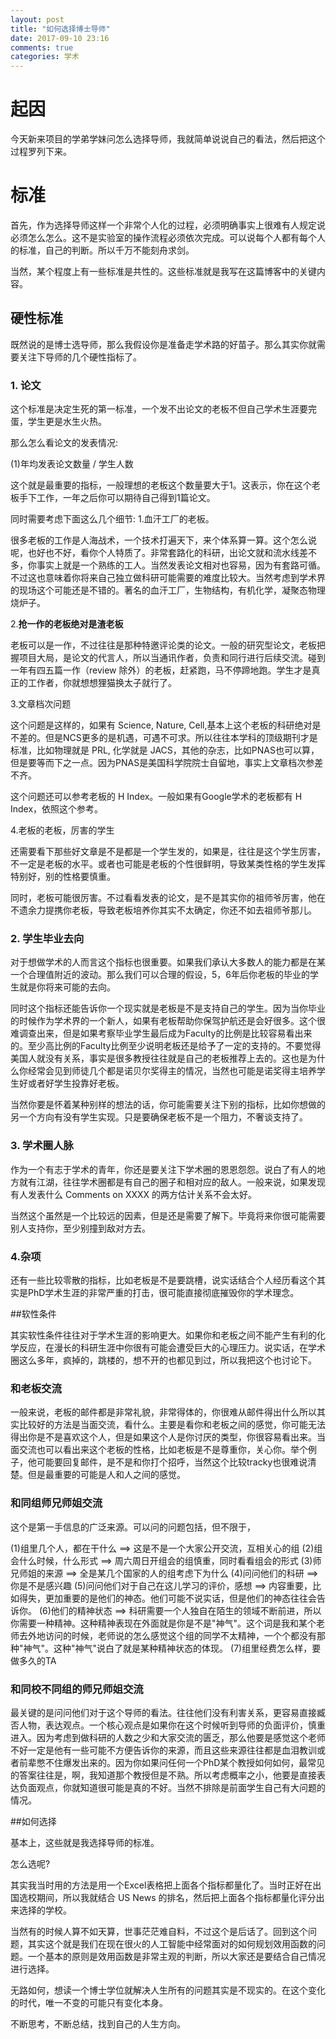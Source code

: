 ```yaml
---
layout: post
title: "如何选择博士导师"
date: 2017-09-10 23:16
comments: true
categories: 学术
---
```



# 起因

今天新来项目的学弟学妹问怎么选择导师，我就简单说说自己的看法，然后把这个过程罗列下来。


<!--more-->

# 标准
首先，作为选择导师这样一个非常个人化的过程，必须明确事实上很难有人规定说必须怎么怎么。这不是实验室的操作流程必须依次完成。可以说每个人都有每个人的标准，自己的判断。所以千万不能刻舟求剑。

当然，某个程度上有一些标准是共性的。这些标准就是我写在这篇博客中的关键内容。

## 硬性标准
既然说的是博士选导师，那么我假设你是准备走学术路的好苗子。那么其实你就需要关注下导师的几个硬性指标了。

### 1. 论文

这个标准是决定生死的第一标准，一个发不出论文的老板不但自己学术生涯要完蛋，学生更是水生火热。

那么怎么看论文的发表情况:

(1)年均发表论文数量 / 学生人数

这个就是最重要的指标，一般理想的老板这个数量要大于1。这表示，你在这个老板手下工作，一年之后你可以期待自己得到1篇论文。

同时需要考虑下面这么几个细节:
1.血汗工厂的老板。

很多老板的工作是人海战术，一个技术打遍天下，来个体系算一算。这个怎么说呢，也好也不好，看你个人特质了。非常套路化的科研，出论文就和流水线差不多，你事实上就是一个熟练的工人。当然发表论文相对也容易，因为有套路可循。不过这也意味着你将来自己独立做科研可能需要的难度比较大。当然考虑到学术界的现场这个可能还是不错的。著名的血汗工厂，生物结构，有机化学，凝聚态物理烧炉子。

2.**抢一作的老板绝对是渣老板**

老板可以是一作，不过往往是那种特邀评论类的论文。一般的研究型论文，老板把握项目大局，是论文的代言人，所以当通讯作者，负责和同行进行后续交流。碰到一年有四五篇一作（review 除外）的老板，赶紧跑，马不停蹄地跑。学生才是真正的工作者，你就想想狸猫换太子就行了。

3.文章档次问题

这个问题是这样的，如果有 Science, Nature, Cell,基本上这个老板的科研绝对是不差的。但是NCS更多的是机遇，可遇不可求。所以往往本学科的顶级期刊才是标准，比如物理就是 PRL, 化学就是 JACS，其他的杂志，比如PNAS也可以算，但是要等而下之一点。因为PNAS是美国科学院院士自留地，事实上文章档次参差不齐。

这个问题还可以参考老板的 H Index。一般如果有Google学术的老板都有 H Index，依照这个参考。

4.老板的老板，厉害的学生

还需要看下那些好文章是不是都是一个学生发的，如果是，往往是这个学生厉害，不一定是老板的水平。或者也可能是老板的个性很鲜明，导致某类性格的学生发挥特别好，别的性格要慎重。

同时，老板可能很厉害。不过看看发表的论文，是不是其实你的祖师爷厉害，他在不遗余力提携你老板，导致老板培养你其实不太确定，你还不如去祖师爷那儿。

### 2. 学生毕业去向

对于想做学术的人而言这个指标也很重要。如果我们承认大多数人的能力都是在某一个合理值附近的波动。那么我们可以合理的假设，5，6年后你老板的毕业的学生就是你将来可能的去向。

同时这个指标还能告诉你一个现实就是老板是不是支持自己的学生。因为当你毕业的时候作为学术界的一个新人，如果有老板帮助你保驾护航还是会好很多。这个很难调查出来，但是如果考察毕业学生最后成为Faculty的比例是比较容易看出来的。至少高比例的Faculty比例至少说明老板还是给予了一定的支持的。不要觉得美国人就没有关系，事实是很多教授往往就是自己的老板推荐上去的。这也是为什么你经常会见到师徒几个都是诺贝尔奖得主的情况，当然也可能是诺奖得主培养学生好或者好学生投靠好老板。

当然你要是怀着某种别样的想法的话，你可能需要关注下别的指标，比如你想做的另一个方向有没有学生实现。只是要确保老板不是一个阻力，不奢谈支持了。

### 3. 学术圈人脉

作为一个有志于学术的青年，你还是要关注下学术圈的恩恩怨怨。说白了有人的地方就有江湖，往往学术圈都是有自己的圈子和相对应的敌人。一般来说，如果发现有人发表什么 Comments on XXXX 的两方估计关系不会太好。

当然这个虽然是一个比较远的因素，但是还是需要了解下。毕竟将来你很可能需要别人支持你，至少别撞到敌对方去。

### 4.杂项

还有一些比较零散的指标，比如老板是不是要跳槽，说实话结合个人经历看这个其实是PhD学术生涯的非常严重的打击，很可能直接彻底摧毁你的学术理念。

##软性条件

其实软性条件往往对于学术生涯的影响更大。如果你和老板之间不能产生有利的化学反应，在漫长的科研生涯中你很有可能会遭受巨大的心理压力。说实话，在学术圈这么多年，疯掉的，跳楼的，想不开的也都见到过，所以我把这个也讨论下。

### 和老板交流

一般来说，老板的邮件都是非常礼貌，非常得体的，你很难从邮件得出什么所以其实比较好的方法是当面交流，看什么。主要是看你和老板之间的感觉，你可能无法得出你是不是喜欢这个人，但是如果这个人是你讨厌的类型，你很容易看出来。当面交流也可以看出来这个老板的性格，比如老板是不是尊重你，关心你。举个例子，他可能要回复邮件，是不是和你打个招呼，当然这个比较tracky也很难说清楚。但是最重要的可能是人和人之间的感觉。

### 和同组师兄师姐交流

这个是第一手信息的广泛来源。可以问的问题包括，但不限于，

(1)组里几个人，都在干什么 ==> 这是不是一个大家公开交流，互相关心的组
(2)组会什么时候，什么形式 ==> 周六周日开组会的组慎重，同时看看组会的形式
(3)师兄师姐的来源 ==> 全是某几个国家的人的组考虑下为什么
(4)问问他们的科研 ==> 你是不是感兴趣
(5)问问他们对于自己在这儿学习的评价，感想 ==> 内容重要，比如得失，更加重要的是他们的神态。他们可能不说实话，但是他们的神态往往会告诉你。
(6)他们的精神状态 ==> 科研需要一个人独自在陌生的领域不断前进，所以你需要一种精神。这种精神表现在外面就是你是不是"神气"。这个词是我和某个老师去外地访问的时候，老师说的怎么感觉这个组的同学不太精神，一个个都没有那种"神气"。这种"神气"说白了就是某种精神状态的体现。
(7)组里经费怎么样，要做多久的TA

### 和同校不同组的师兄师姐交流

最关键的是问问他们对于这个导师的看法。往往他们没有利害关系，更容易直接臧否人物，表达观点。一个核心观点是如果你在这个时候听到导师的负面评价，慎重进入。因为考虑到做科研的人数之少和大家交流的匮乏，那么他要是感觉这个老师不好一定是他有一些可能不方便告诉你的来源，而且这些来源往往都是血泪教训或者前辈憋不住爆发出来的。因为你如果问任何一个PhD某个教授如何如何，最常见的答案往往是，啊，我知道那个教授但是不熟。所以考虑概率之小，他要是直接表达负面观点，你就知道很可能是真的不好。当然不排除是前面学生自己有大问题的情况。

##如何选择

基本上，这些就是我选择导师的标准。

怎么选呢?

其实我当时用的方法是用一个Excel表格把上面各个指标都量化了。当时正好在出国选校期间，所以我就结合 US News 的排名，然后把上面各个指标都量化评分出来选择的学校。

当然有的时候人算不如天算，世事茫茫难自料，不过这个是后话了。回到这个问题，其实这个就是我们在现在很火的人工智能中经常面对的如何规划效用函数的问题。一个基本的原则是效用函数是非常主观的判断，所以大家还是要结合自己情况进行选择。

无路如何，想读一个博士学位就解决人生所有的问题其实是不现实的。在这个变化的时代，唯一不变的可能只有变化本身。

不断思考，不断总结，找到自己的人生方向。


